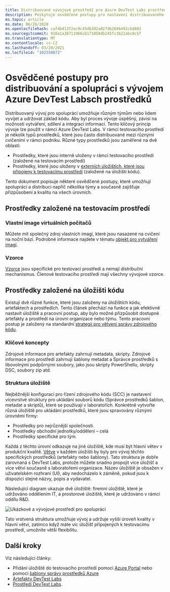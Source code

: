 ```yaml
---
title: Distribuované vývojové prostředí pro Azure DevTest Labs prostředky
description: Poskytuje osvědčené postupy pro nastavení distribuovaného prostředí pro vývoj a spolupráci pro vývoj prostředků DevTest Labs.
ms.topic: article
ms.date: 06/26/2020
ms.openlocfilehash: caf4bd13f2ec9c45db392a027db269b492cbd802
ms.sourcegitcommit: 910a1a38711966cb171050db245fc3b22abc8c5f
ms.translationtype: MT
ms.contentlocale: cs-CZ
ms.lasthandoff: 03/20/2021
ms.locfileid: "102550072"
---
```

# <a name="best-practices-for-distributed-and-collaborative-development-of-azure-devtest-labs-resources"></a>Osvědčené postupy pro distribuování a spolupráci s vývojem Azure DevTest Labsch prostředků
Distribuovaný vývoj pro spolupráci umožňuje různým týmům nebo lidem vyvíjet a udržovat základ kódu. Aby byl proces vývoje úspěšný, závisí na možnosti vytváření, sdílení a integraci informací. Tento klíčový princip vývoje lze použít v rámci Azure DevTest Labs. V rámci testovacího prostředí je několik typů prostředků, které jsou často distribuované mezi různými cvičeními v rámci podniku. Různé typy prostředků jsou zaměřené na dvě oblasti:

- Prostředky, které jsou interně uloženy v rámci testovacího prostředí (založené na testovacím prostředí)
- Prostředky, které jsou uloženy v [externích úložištích, které jsou připojeny k testovacímu prostředí](devtest-lab-add-artifact-repo.md) (založené na úložišti kódu). 

Tento dokument popisuje některé osvědčené postupy, které umožňují spolupráci a distribuci napříč několika týmy a současně zajišťuje přizpůsobení a kvalitu na všech úrovních.

## <a name="lab-based-resources"></a>Prostředky založené na testovacím prostředí

### <a name="custom-virtual-machine-images"></a>Vlastní image virtuálních počítačů
Můžete mít společný zdroj vlastních imagí, které jsou nasazené na cvičení na noční bázi. Podrobné informace najdete v tématu [objekt pro vytváření imagí](image-factory-create.md).    

### <a name="formulas"></a>Vzorce
[Vzorce](devtest-lab-manage-formulas.md) jsou specifické pro testovací prostředí a nemají distribuční mechanismus. Členové testovacího prostředí mají všechny vývojové vzorce. 

## <a name="code-repository-based-resources"></a>Prostředky založené na úložišti kódu
Existují dvě různé funkce, které jsou založeny na úložištích kódu, artefaktech a prostředích. Tento článek přechází na funkce a jak efektivně nastavit úložiště a pracovní postup, aby bylo možné přizpůsobit dostupné artefakty a prostředí na úrovni organizace nebo týmu.  Tento pracovní postup je založený na standardní [strategii pro větvení správy zdrojového kódu](/azure/devops/repos/tfvc/branching-strategies-with-tfvc). 

### <a name="key-concepts"></a>Klíčové koncepty
Zdrojové informace pro artefakty zahrnují metadata, skripty. Zdrojové informace pro prostředí zahrnují šablony metadat a Správce prostředků s libovolnými podpůrnými soubory, jako jsou skripty PowerShellu, skripty DSC, soubory zip atd.  

### <a name="repository-structure"></a>Struktura úložiště  
Nejběžnější konfigurací pro řízení zdrojového kódu (SCC) je nastavení vícevrstvé struktury pro ukládání souborů kódu (Správce prostředků šablon, metadat a skriptů), které se používají v laboratořích. Konkrétně vytvořte různá úložiště pro ukládání prostředků, které jsou spravovány různými úrovněmi firmy:   

- Prostředky pro nejrůznější společnosti.
- Prostředky obchodní jednotky/oddělení – celá
- Prostředky specifické pro tým.

Každá z těchto úrovní odkazuje na jiné úložiště, kde musí být hlavní větev v produkční kvalitě. [Větve](/azure/devops/repos/git/git-branching-guidance) v každém úložišti by byly pro vývoj těchto specifických prostředků (artefakty nebo šablony). Tato struktura je dobře zarovnaná s DevTest Labs, protože můžete snadno propojit více úložišť a více větví současně s laboratořemi organizace. Název úložiště je obsažen v uživatelském rozhraní (UI), aby nedocházelo k záměně, pokud jsou k dispozici stejné názvy, popis a vydavatel.
     
Následující diagram ukazuje dvě úložiště: firemní úložiště, které je udržováno oddělením IT, a prostorové úložiště, které je udržováno v rámci oddílu R&D.

![Ukázkové a vývojové prostředí pro spolupráci](./media/best-practices-distributive-collaborative-dev-env/distributive-collaborative-dev-env.png)
   
Tato vrstvená struktura umožňuje vývoj a udržuje vyšší úroveň kvality v hlavní větvi, zatímco když máte víc úložišť připojených k testovacímu prostředí, umožníte větší flexibilitu.

## <a name="next-steps"></a>Další kroky    
Viz následující články:

- Přidání úložiště do testovacího prostředí pomocí [Azure Portal](devtest-lab-add-artifact-repo.md) nebo pomocí [šablony správy prostředků Azure](add-artifact-repository.md)
- [Artefakty DevTest Labs](devtest-lab-artifact-author.md)
- [Prostředí DevTest Labs](devtest-lab-create-environment-from-arm.md).
